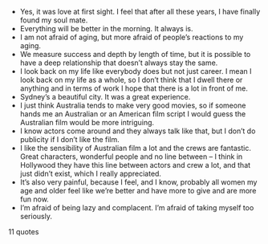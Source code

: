  - Yes, it was love at first sight. I feel that after all these years, I have finally found my soul mate.
 - Everything will be better in the morning. It always is.
 - I am not afraid of aging, but more afraid of people’s reactions to my aging.
 - We measure success and depth by length of time, but it is possible to have a deep relationship that doesn’t always stay the same.
 - I look back on my life like everybody does but not just career. I mean I look back on my life as a whole, so I don’t think that I dwell there or anything and in terms of work I hope that there is a lot in front of me.
 - Sydney’s a beautiful city. It was a great experience.
 - I just think Australia tends to make very good movies, so if someone hands me an Australian or an American film script I would guess the Australian film would be more intriguing.
 - I know actors come around and they always talk like that, but I don’t do publicity if I don’t like the film.
 - I like the sensibility of Australian film a lot and the crews are fantastic. Great characters, wonderful people and no line between – I think in Hollywood they have this line between actors and crew a lot, and that just didn’t exist, which I really appreciated.
 - It’s also very painful, because I feel, and I know, probably all women my age and older feel like we’re better and have more to give and are more fun now.
 - I’m afraid of being lazy and complacent. I’m afraid of taking myself too seriously.

11 quotes